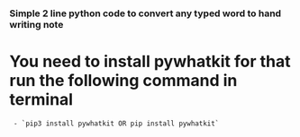 ### Simple 2 line python code to convert any typed word to hand writing note
# You need to install pywhatkit for that run the following command in terminal
     - `pip3 install pywhatkit OR pip install pywhatkit`
